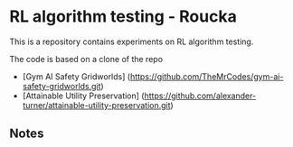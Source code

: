 # RL algorithm testing - Roucka
This is a repository contains experiments on RL algorithm testing.

The code is based on a clone of the repo 
- [Gym AI Safety Gridworlds] (https://github.com/TheMrCodes/gym-ai-safety-gridworlds.git)
- [Attainable Utility Preservation] (https://github.com/alexander-turner/attainable-utility-preservation.git)


## Notes
